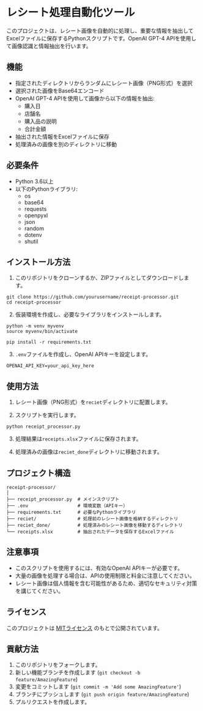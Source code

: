 # レシート処理自動化ツール

このプロジェクトは、レシート画像を自動的に処理し、重要な情報を抽出してExcelファイルに保存するPythonスクリプトです。OpenAI GPT-4 APIを使用して画像認識と情報抽出を行います。

## 機能

- 指定されたディレクトリからランダムにレシート画像（PNG形式）を選択
- 選択された画像をBase64エンコード
- OpenAI GPT-4 APIを使用して画像から以下の情報を抽出:
  - 購入日
  - 店舗名
  - 購入品の説明
  - 合計金額
- 抽出された情報をExcelファイルに保存
- 処理済みの画像を別のディレクトリに移動

## 必要条件

- Python 3.6以上
- 以下のPythonライブラリ:
  - os
  - base64
  - requests
  - openpyxl
  - json
  - random
  - dotenv
  - shutil

## インストール方法

1. このリポジトリをクローンするか、ZIPファイルとしてダウンロードします。

```
git clone https://github.com/yourusername/receipt-processor.git
cd receipt-processor
```

2. 仮装環境を作成し、必要なライブラリをインストールします。

```
python -m venv myvenv
source myvenv/bin/activate

pip install -r requirements.txt
```

3. `.env`ファイルを作成し、OpenAI APIキーを設定します。

```
OPENAI_API_KEY=your_api_key_here
```

## 使用方法

1. レシート画像（PNG形式）を`reciet`ディレクトリに配置します。

2. スクリプトを実行します。

```
python receipt_processor.py
```

3. 処理結果は`receipts.xlsx`ファイルに保存されます。

4. 処理済みの画像は`reciet_done`ディレクトリに移動されます。

## プロジェクト構造

```
receipt-processor/
│
├── receipt_processor.py  # メインスクリプト
├── .env                  # 環境変数（APIキー）
├── requirements.txt      # 必要なPythonライブラリ
├── reciet/               # 処理前のレシート画像を格納するディレクトリ
├── reciet_done/          # 処理済みのレシート画像を移動するディレクトリ
└── receipts.xlsx         # 抽出されたデータを保存するExcelファイル
```

## 注意事項

- このスクリプトを使用するには、有効なOpenAI APIキーが必要です。
- 大量の画像を処理する場合は、APIの使用制限と料金に注意してください。
- レシート画像は個人情報を含む可能性があるため、適切なセキュリティ対策を講じてください。

## ライセンス

このプロジェクトは [MITライセンス](LICENSE) のもとで公開されています。

## 貢献方法

1. このリポジトリをフォークします。
2. 新しい機能ブランチを作成します (`git checkout -b feature/AmazingFeature`)
3. 変更をコミットします (`git commit -m 'Add some AmazingFeature'`)
4. ブランチにプッシュします (`git push origin feature/AmazingFeature`)
5. プルリクエストを作成します。

